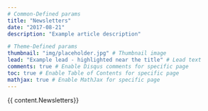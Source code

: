 ```yaml
---
# Common-Defined params
title: "Newsletters"
date: "2017-08-21"
description: "Example article description"

# Theme-Defined params
thumbnail: "img/placeholder.jpg" # Thumbnail image
lead: "Example lead - highlighted near the title" # Lead text
comments: true # Enable Disqus comments for specific page
toc: true # Enable Table of Contents for specific page
mathjax: true # Enable MathJax for specific page
---
```


{{ content.Newsletters}}
